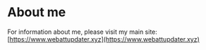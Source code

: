 # About me

For information about me, please visit my main site: [https://www.webattupdater.xyz](https://www.webattupdater.xyz)
